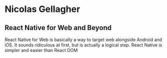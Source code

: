 # Nicolas Gellagher
## React Native for Web and Beyond

React Native for Web is basically a way to target web alongside Android and iOS.  It sounds ridiculous at first, but is actually a logical step.
React Native is simpler and easier than React DOM
